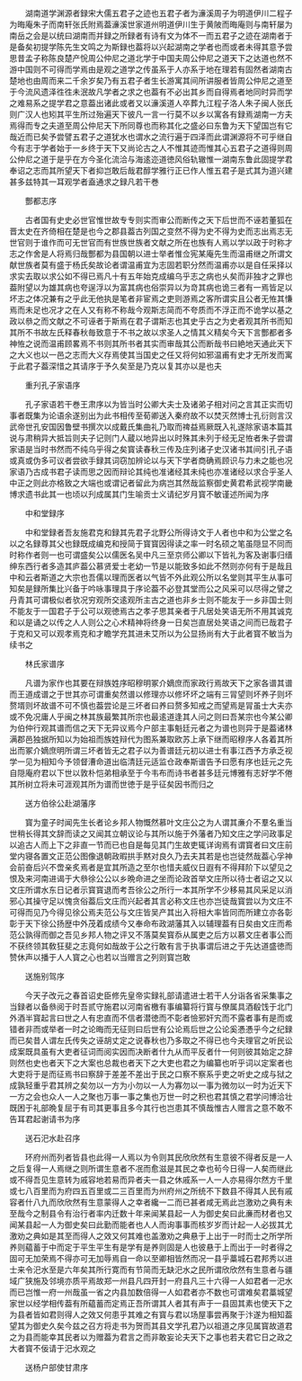 <!-- { "loadSidebar": true } -->
　　湖南道学渊源者録宋大儒五君子之迹也五君子者为濓溪周子为明道伊川二程子为晦庵朱子而南轩张氏附焉葢濓溪世家道州明道伊川生于黄陂而晦庵则与南轩屡为南岳之会是以统曰湖南而并録之所録者有诗有文为体不一而五君子之迹在湖南者于是备矣初提学陈先生文鸣之为斯録也葢将以兴起湖南之学者也而或者未得其意予尝思昔孟子称陈良楚产恱周公仲尼之道北学于中国夫周公仲尼之道天下之达道也然不游中国则不可得而学焉由是观之道学之传虽系于人亦系于地在理若有固然者湖南古楚地也由周而来二千余岁矣乃有五君子者生长游寓其间所讲服者皆周公仲尼之道至于今流风遗泽徃徃未泯故凡学者之求之也葢有不必出其乡而自得焉者地同时异而学之难易系之提学君之意葢出诸此或者又以濓溪道人卒葬九江程子洛人朱子闽人张氏则广汉人也矧其平生所过殆遍天下彼凡一言一行莫不以乡以寓各有録焉湖南一方夫焉得而专之夫道至周公仲尼天下所同尊也而称其化之盛必曰东鲁为天下望国岂有它哉近而已矣予尝譬五君子之道犹水也谓水之流行遍于四泽而此谓渊源将不可乎继自今有志于学者始于一乡终于天下又尚论古之人不惟其迹而惟其心五君子之道得则周公仲尼之道于是乎在方今圣化流洽与海逺迩道徳风俗轨辙惟一湖南东鲁此固提学君奉诏之志而其所望天下者抑岂敢后哉君醇学雅行正已作人惟五君子是式其为道兴建甚多兹特其一耳观学者盍通求之録凡若干巻

　　酆都志序

　　古者国有史史必世官惟世故专专则实而审公而断传之天下后世而不诬若董狐在晋太史在齐倚相在楚是也今之郡县葢古列国之变然不得为史不得为史而志出焉志无世官则于谁作而可无世官而有世族世族者文献之所在也族有人焉以学以政于时称才志之作舍是人将焉归哉酆都为县国朝以进士举者惟佥宪某庵先生而温甫继之所谓文献世族者莫有盛于杨氏矣故论者谓温甫宜为志固若职分然而温甫亦以是自任采择以求实去取以求公如不得已焉凡十有五年始克成编乌乎志之病也乆矣而非独才之罪也葢附望以为雄其病也夸逞浮以为富其病也俗崇异以为竒其病也诡三者有一焉皆足以坏志之体况兼有之乎此无他执是笔者非宦焉之吏则游焉之客所谓实且公者无恠其慊焉而未足也况才之在人又有称不称哉今观斯志简而不夸质而不浮正而不诡学以基之政以叅之而文献之不可诬者于斯焉在君子谓斯志也其史乎古之为史者观其所书而知其所不书故左氏释春秋毎致意于不书之故以求圣人之情其义精矣今天下言酆都者多神恠之说而温甫顾畧焉不书则其所书者其实而审哉其公而断哉书曰絶地天通此天下之大义也以一邑之志而大义存焉使其当国史之任又将何如邪温甫有史才无所发而寓于此君子葢深惜之其请序于予久矣至是乃克以复其亦以是也夫

　　重刋孔子家语序

　　孔子家语若干巻王肃序以为皆当时公卿大夫士及诸弟子相对问之言其正实而切事者既集为论语余遂别出为此书相传至荀卿送入秦府故不以焚灭然博士孔衍则言汉武帝世孔安国因鲁壁书撰次以成戴氏集曲礼乃取而禆益焉厥既入礼遂除家语本篇其说与肃稍异大抵旨则夫子记则门人蔵以地异出以时殊其未列于经无足恠者朱子尝谓家语是当时书然而不纯乌乎得之矣寳读春秋三传及庄列诸子史汉诸书其间引孔子语或真或伪多可议者尝欲手録其词窃加辨论以与天下学者商确焉顾识与力未之能也况家语乃古成书君子读而思之因而辩论其纯也准诸经其未纯也亦准诸经以求合乎圣人中正之则此亦格致之大端也或谓记者留此为病岂其然哉监察御史黄君希武视学南畿博求遗书此其一也顷以刋成属其门生喻贡士义请纪岁月寳不敏谨述所闻为序

　　中和堂録序

　　中和堂録者吾友施君克和録其先君子北野公所得诗文于人者也中和为公堂之名以之名録尊其父也録既成编克和授简于寳寳因得读之率一时名硕之笔虽隠显不同而时称作者则一也可谓盛矣公以儒医名吴中凡三至京师公卿以下皆礼为客及谢事归缙绅东西行者多造其庐葢公慕贤爱士老幼一节是以能致多如此不然则亦何有于是哉且中和云者斯道之大宗也吾儒以理而医者以气皆不外此观公所以名堂则其平生从事可知矣是録所集比兴备于吟咏事理具于序论葢不必登其堂而公之风采可以尽得之譬之丹青其可谓极似者欤况穷观所交逺观所主古之道也非乡士则不能友于一乡非国士则不能友于一国君子于公可以观徳焉古之孝子思其亲者于凡居处笑语无所不用其诚克和以是诵之以传之人人则公之心术精神将终身一日矣岂直居处笑语之间而已哉君子于克和又可以观孝焉克和才瞻学充其进未艾所以为公显扬尚有大于此者寳不敏当为续书之

　　林氏家谱序

　　凡谱为家作也其要在辩族姓序昭穆明冢介嫡庶而家政行焉故天下之家各谱其谱而王道成谱之于世其亦可谓重矣然谱以修理亦以修坏坏之端有三冐望则坏养子则坏赘壻则坏故谱不可不慎也葢尝论是三坏者曰养曰赘多知戒之而望焉是冐虽士大夫亦或不免况庸人乎闽之林其族最繁其所宗也最逺道逢其人问之则曰吾某宗也今某公卿为伯仲行观其谱而信之天下无异议焉今户部主事魁廷元者之为谱也则异于是葢诸林满郡邑独据所知以为始祖而族姓辩代为图系兼取欧苏上承下继而昭穆序人各着其所出而冢介嫡庶明所谓三坏者皆无之君子以为善谱廷元初以进士有事江西予方承乏视学一见为相知今予领督漕命道出临清廷元适监仓政奉斯谱告予曰愿有序也廷元之先自隠庵府君以下世以敦朴恺弟相承至于今韦布而诗书者甚多廷元博雅有志好学不倦其所树立将未可涯观其所为谱而世徳于是乎征矣因书而归之

　　送方伯徐公赴湖藩序

　　寳为童子时闻先生长者论乡邦人物慨然慕叶文庄公之为人谓其亷介不羣名重当世稍长得其文辞而读之又闻其立朝议论与其所以施于外藩者乃知文庄之学问政事足以追古人而上下之非直一节而已也自是每见其门生故吏辄详询焉有谓寳者曰文庄前堂内寝各置文正范公图像退朝政暇拱手黙对良久乃去夫其若是也岂徒然哉葢心孚神会前奋后兴不啻亲炙焉者是宜其所造之至尔也惜夫威仪日遐有不得拜阶下以望见之恨及来河南进谒于大叅徐公公以乡晩命进之坐而论政首举文庄所以待士者诏之又以文庄所谓水东日记者示寳寳退而考吾徐公之所行一本其所学不少移易其风采足以消邪心其操守足以愧贪俗葢后文庄而兴起者其言必称文庄也亦岂徒哉寳尝以为文庄不可得而见乃今得见徐公焉夫范公与文庄皆吴产其出入将相大率皆同而所建立亦各彰彰于天下徐公扬歴中外茂着成绩今又奉命布政湖藩其入以辅理葢有日矣由文庄而希范公孰得而御之吾见乡邦人物之评又不落莫矣寳忝从属吏之后方以慕文庄者事公而不获终领其敎狂斐之志竟何如哉故于公之行敢有言于执事谓后进之于先达道盛徳而赞休声以播于人人寳之心也若以当赠言之列则寳岂敢

　　送施别驾序

　　今天子改元之春首诏史臣修先皇帝实録礼部请遣进士若干人分诣各省采集事之当録者以备叅阅于时吾贰守施君以河南省檄有事编纂将行寳与僚属具酒殽饯于北门外酒半寳起言曰世之人有忠直而不信者潜徳而不彰者憸邪奸宄而不露者事有是而或错者非而或举者一时之论晦而无征则曰后世有公论焉后世之公论奚慿慿乎今之纪録而已矣昔人谓左氏传失之诬胡丈定之说春秋也乃多取之不得已也今夫理官之听民讼成案既具虽有大吏者征词而阅实因而决断者什九从而平反者什一何则彼其始定之辞则然也史也者天下之大案也总裁也者天下之大吏也君之为编纂也听乎词以定案者也大吏将于是而征焉书曰察辞于差差不差出于民之口察不察系乎吏之听史之成与狱之成孰轻重乎君其辨之矣勿以一方为小勿以一人为寡勿以一事为微勿以一时为近天下一方之会也众人一人之聚也万事一事之集也万世一时之积也君其慎之君学问博洽壮既困于礼部晩复屈于有司其更事且多今其行也岂患其不慎哉惟古人赠言之意不敢不告耳君起谢请书为序

　　送石汜水赴召序

　　环府州而列者皆县也此得一人焉以为令则其民欣欣然有生意彼不得者反是一人之后复得一人焉继之则所谓生意者不冺而愈滋是其民之幸也茍今日得一人矣而继此或不得吾见生意转为戚容地若易而异者夫一县之休戚系一人一人亦易得尔然方千里或七八百里而为府四五百里或二三百里而为州府州之所统不下数县不得其人民有戚容者什八九而欣欣然有生意蒙得人之幸者纔一二而已甚者咸无焉此岂激劝之典有未至哉今之制县令有治行者率内迁数十年来闻某县起一人为御史矣曰此亷而材者也又闻某县起一人为御史矣曰此勤而能者也人人而询事事而核岁岁而计起一人必拔其尤激劝之典如是其至而得人之效又何其难也盖激劝之典悬于上出于一时而士之所学所养则藴蓄于中而定于平生平生有是学有是养则固是人也彼悬于上而出于一时者得之固可无加荣焉不得亦可无加辱焉自一命以至卿相皆然而况一县乎藁城石君邦秀以进士来令汜水至是六年矣其所行寛而有节简而无缺汜水之民所谓欣欣然有生意者与疆域广狭施及邻境亦质平焉故郑一州县凡四开封一府县凡三十六得一人如君者一汜水而已岂惟一府一州哉虽一省之内县加数倍得一人如君者亦不数也可谓难矣君藁城望家世以经学相传葢有所藴蓄而定焉正吾所谓其人者其有声于一县固其素也使天下之为县者皆如君则得人之效又何患乎其难之有寳与君以场屋事尝再聚于汴遂为相知葢望其为御史久矣今兹之召方将走书为贺而其县文学孔君乃以祖道之序见属寳故道君之为县而能幸其民者以为赠葢为君言之而非敢妄论夫天下之事也若夫君它日之政之大者寳不佞请于汜水观之

　　送杨户部使甘肃序

